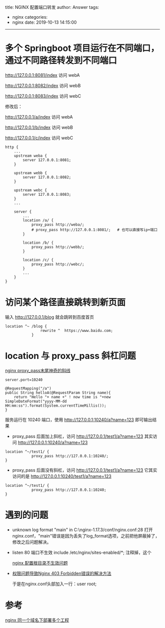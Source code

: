 title: NGINX 配置端口转发
author: Answer
tags:
  - nginx
categories:
  - nginx
date: 2019-10-13 14:15:00
---

# 多个 Springboot 项目运行在**不同端口**，通过**不同路径**转发到不同端口

http://127.0.0.1:8081/index 访问 webA

http://127.0.0.1:8082/index 访问 webB

http://127.0.0.1:8083/index 访问 webC


修改后：

http://127.0.0.1/a/index 访问 webA

http://127.0.0.1/b/index 访问 webB

http://127.0.0.1/c/index 访问 webC

```
http {
    ... 
    upstream weba {
		server 127.0.0.1:8081;
	}

	upstream webb {
		server 127.0.0.1:8082;
	}

	upstream webc {
		server 127.0.0.1:8083;
	}
    ...
    
    server {
        ...
        location /a/ {
		    proxy_pass http://weba/;
		    # proxy_pass http://127.0.0.1:8081/;   # 也可以直接写ip+端口
		}
		
		location /b/ {
		    proxy_pass http://webb/; 
	    }
		
	    location /c/ {
		    proxy_pass http://webc/; 
	    }
	    ...
	}
}
```

# 访问某个路径直接跳转到新页面

输入 http://127.0.0.1/blog 就会跳转到百度首页
```
location ^~ /blog {
                rewrite ^  https://www.baidu.com;
            }
```


# location 与 proxy_pass 斜杠问题

[nginx proxy_pass末尾神奇的斜线](https://blog.51cto.com/chenwenming/1203537)

```
server.port=10240

@RequestMapping("/a")
public String helloA(@RequestParam String name){
    return "Hello "+ name +" ! now time is "+new SimpleDateFormat("yyyy-MM-dd HH:mm:ss").format(System.currentTimeMillis());
}
```

服务运行在 10240 端口，使用 http://127.0.0.1:10240/a?name=123 即可输出结果

- proxy_pass 后面加上斜杠，访问 http://127.0.0.1/test1/a?name=123 其实访问 http://127.0.0.1:10240/a?name=123
```
location ^~/test1/ {
			proxy_pass http://127.0.0.1:10240/;
}
```

- proxy_pass 后面没有斜杠，访问 http://127.0.0.1/test1/a?name=123 它其实访问的是  http://127.0.0.1:10240/test1/a?name=123
```
location ^~/test1/ {
			proxy_pass http://127.0.0.1:10240;
}
```



# 遇到的问题

- unknown log format "main" in C:\nginx-1.17.3/conf/nginx.conf:28
打开nginx.conf，"main"错误是因为丢失了log_format选项，之前把他屏蔽掉了，修改之后问题解决。


- listen 80 端口不生效
include /etc/nginx/sites-enabled/*; 注释掉，这个

	[nginx 配置根目录不生效问题](https://blog.csdn.net/yin138/article/details/79267169)


- [权限问题导致Nginx 403 Forbidden错误的解决方法](https://www.jb51.net/article/54190.htm)

	于是在nginx.conf头部加入一行：user  root;


# 参考

[nginx 同一个域名下部署多个工程](https://blog.csdn.net/chenhuaping007/article/details/79997901)